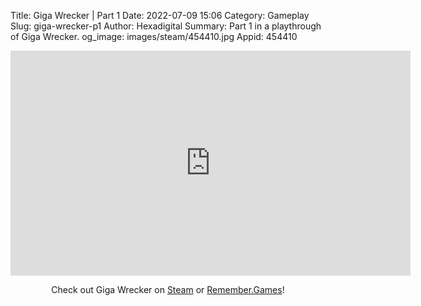Title: Giga Wrecker | Part 1
Date: 2022-07-09 15:06
Category: Gameplay
Slug: giga-wrecker-p1
Author: Hexadigital
Summary: Part 1 in a playthrough of Giga Wrecker.
og_image: images/steam/454410.jpg
Appid: 454410

<center><iframe src="https://www.youtube.com/embed/R2H1cr-mM-8?feature=oembed" allow="accelerometer; autoplay; encrypted-media; gyroscope; picture-in-picture" width="640" height="360" frameborder="0"></iframe>

Check out Giga Wrecker on [Steam](https://store.steampowered.com/app/454410/?curator_clanid=34633900) or [Remember.Games](https://remember.games/game/3356/)!</center>

